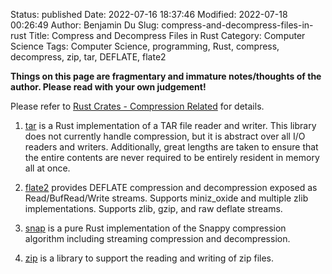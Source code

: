Status: published
Date: 2022-07-16 18:37:46
Modified: 2022-07-18 00:26:49
Author: Benjamin Du
Slug: compress-and-decompress-files-in-rust
Title: Compress and Decompress Files in Rust
Category: Computer Science
Tags: Computer Science, programming, Rust, compress, decompress, zip, tar, DEFLATE, flate2

**Things on this page are fragmentary and immature notes/thoughts of the author. Please read with your own judgement!**

Please refer to
[Rust Crates - Compression Related](https://crates.io/categories/compression?sort=downloads)
for details.

1. [tar](https://crates.io/crates/tar)
    is a Rust implementation of a TAR file reader and writer. 
    This library does not currently handle compression, but it is abstract over all I/O readers and writers. 
    Additionally, great lengths are taken to ensure that the entire contents are never required to be entirely resident in memory all at once.

2. [flate2](https://crates.io/crates/flate2)
    provides DEFLATE compression and decompression exposed as Read/BufRead/Write streams. 
    Supports miniz_oxide and multiple zlib implementations. Supports zlib, gzip, and raw deflate streams.

2. [snap](https://crates.io/crates/snap)
    is a pure Rust implementation of the Snappy compression algorithm 
    including streaming compression and decompression.

2. [zip](https://crates.io/crates/zip)
    is a library to support the reading and writing of zip files.


